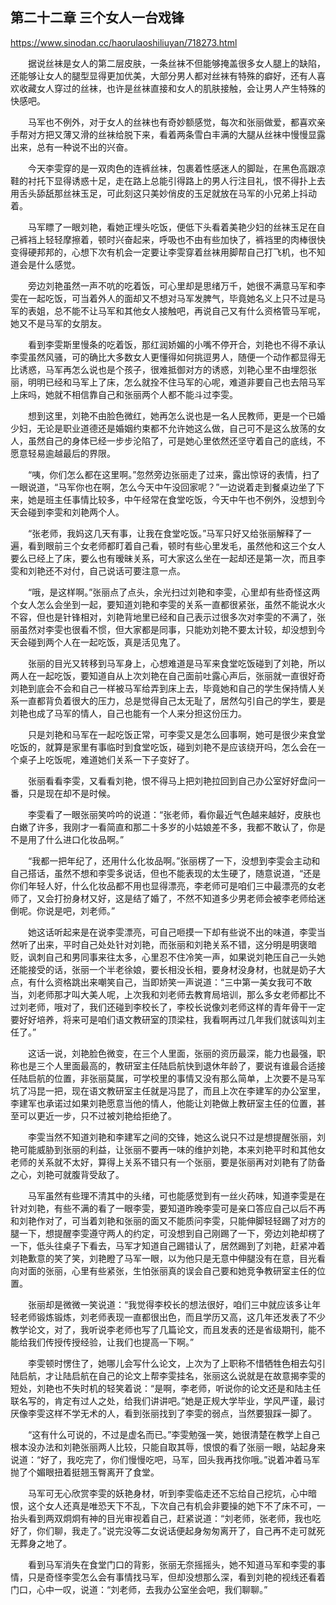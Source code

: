 ## 第二十二章 三个女人一台戏锋

https://www.sinodan.cc/haorulaoshiliuyan/718273.html

　　据说丝袜是女人的第二层皮肤，一条丝袜不但能够掩盖很多女人腿上的缺陷，还能够让女人的腿型显得更加优美，大部分男人都对丝袜有特殊的癖好，还有人喜欢收藏女人穿过的丝袜，也许是丝袜直接和女人的肌肤接触，会让男人产生特殊的快感吧。

　　马军也不例外，对于女人的丝袜也有奇妙额感觉，每次和张丽做爱，都喜欢亲手帮对方把又薄又滑的丝袜给脱下来，看着两条雪白丰满的大腿从丝袜中慢慢显露出来，总有一种说不出的兴奋。

　　今天李雯穿的是一双肉色的连裤丝袜，包裹着性感迷人的脚趾，在黑色高跟凉鞋的衬托下显得诱惑十足，走在路上总能引得路上的男人行注目礼，恨不得扑上去用舌头舔舐那丝袜玉足，可此刻这只美妙俏皮的玉足就放在马军的小兄弟上抖动着。

　　马军瞟了一眼刘艳，看她正埋头吃饭，便低下头看着美艳少妇的丝袜玉足在自己裤裆上轻轻摩擦着，顿时兴奋起来，呼吸也不由有些加快了，裤裆里的肉棒很快变得硬邦邦的，心想下次有机会一定要让李雯穿着丝袜用脚帮自己打飞机，也不知道会是什么感觉。

　　旁边刘艳虽然一声不吭的吃着饭，可心里却是思绪万千，她很不满意马军和李雯在一起吃饭，可当着外人的面却又不想对马军发脾气，毕竟她名义上只不过是马军的表姐，总不能不让马军和其他女人接触吧，再说自己又有什么资格管马军呢，她又不是马军的女朋友。

　　看到李雯斯里慢条的吃着饭，那红润娇媚的小嘴不停开合，刘艳也不得不承认李雯虽然风骚，可的确比大多数女人更懂得如何挑逗男人，随便一个动作都显得无比诱惑，马军再怎么说也是个孩子，很难抵御对方的诱惑，刘艳心里不由埋怨张丽，明明已经和马军上了床，怎么就拴不住马军的心呢，难道非要自己也去陪马军上床吗，她就不相信靠自己和张丽两个人都不能斗过李雯。

　　想到这里，刘艳不由脸色微红，她再怎么说也是一名人民教师，更是一个已婚少妇，无论是职业道德还是婚姻约束都不允许她这么做，自己可不是这么放荡的女人，虽然自己的身体已经一步步沦陷了，可是她心里依然还坚守着自己的底线，不愿意轻易逾越最后的界限。

　　“咦，你们怎么都在这里啊。”忽然旁边张丽走了过来，露出惊讶的表情，扫了一眼说道，“马军你也在啊，怎么今天中午没回家呢？”一边说着走到餐桌边坐了下来，她是班主任事情比较多，中午经常在食堂吃饭，今天中午也不例外，没想到今天会碰到李雯和刘艳两个人。

　　“张老师，我妈这几天有事，让我在食堂吃饭。”马军只好又给张丽解释了一遍，看到眼前三个女老师都盯着自己看，顿时有些心里发毛，虽然他和这三个女人要么已经上了床，要么也有暧昧关系，可大家这么坐在一起却还是第一次，而且李雯和刘艳还不对付，自己说话可要注意一点。

　　“哦，是这样啊。”张丽点了点头，余光扫过刘艳和李雯，心里却有些奇怪这两个女人怎么会坐到一起，要知道刘艳和李雯的关系一直都很紧张，虽然不能说水火不容，但也是针锋相对，刘艳背地里已经和自己表示过很多次对李雯的不满了，张丽虽然对李雯也很看不惯，但大家都是同事，只能劝刘艳不要太计较，却没想到今天会碰到两个人在一起吃饭，真是活见鬼了。

　　张丽的目光又转移到马军身上，心想难道是马军来食堂吃饭碰到了刘艳，所以两人在一起吃饭，要知道自从上次刘艳在自己面前吐露心声后，张丽就一直很好奇刘艳到底会不会和自己一样被马军给弄到床上去，毕竟她和自己的学生保持情人关系一直都背负着很大的压力，总是觉得自己太无耻了，居然勾引自己的学生，要是刘艳也成了马军的情人，自己也能有一个人来分担这份压力。

　　只是刘艳和马军在一起吃饭正常，可李雯又是怎么回事啊，她可是很少来食堂吃饭的，就算是家里有事临时到食堂吃饭，碰到刘艳不是应该绕开吗，怎么会在一个桌子上吃饭呢，难道她们关系一下子变好了。

　　张丽看看李雯，又看看刘艳，恨不得马上把刘艳拉回到自己办公室好好盘问一番，只是现在却不是时候。

　　李雯看了一眼张丽笑吟吟的说道：“张老师，看你最近气色越来越好，皮肤也白嫩了许多，我刚才一看简直和那二十多岁的小姑娘差不多，我都不敢认了，你是不是用了什么进口化妆品啊。”

　　“我都一把年纪了，还用什么化妆品啊。”张丽楞了一下，没想到李雯会主动和自己搭话，虽然不想和李雯多说话，但也不能表现的太生硬了，随意说道，“还是你们年轻人好，什么化妆品都不用也显得漂亮，李老师可是咱们三中最漂亮的女老师了，又会打扮身材又好，这是结了婚了，不然不知道多少男老师会被李老师给迷倒呢。你说是吧，刘老师。”

　　她这话听起来是在说李雯漂亮，可自己咂摸一下却有些说不出的味道，李雯当然听了出来，平时自己处处针对刘艳，而张丽和刘艳关系不错，这分明是明褒暗贬，讽刺自己和男同事来往太多，心里忍不住冷笑一声，如果说刘艳压自己一头她还能接受的话，张丽一个半老徐娘，要长相没长相，要身材没身材，也就是奶子大点，有什么资格跳出来嘲笑自己，当即娇笑一声说道：“三中第一美女我可不敢当，刘老师那才叫大美人呢，上次我和刘老师去教育局培训，那么多女老师都比不过刘老师，哦对了，我们还碰到李校长了，李校长说像刘老师这样的青年骨干一定要好好培养，将来可是咱们语文教研室的顶梁柱，我看啊再过几年我们就该叫刘主任了。”

　　这话一说，刘艳脸色微变，在三个人里面，张丽的资历最深，能力也最强，职称也是三个人里面最高的，教研室主任陆启航快到退休年龄了，要说有谁最合适接任陆启航的位置，非张丽莫属，可学校里的事情又没有那么简单，上次要不是马军坑了冯昆一把，现在语文教研室主任就是冯昆了，而且上次在李建军的办公室里，李建军也承诺过如果刘艳愿意当他的情人，他能让刘艳做上教研室主任的位置，甚至可以更近一步，只不过被刘艳给拒绝了。

　　李雯当然不知道刘艳和李建军之间的交锋，她这么说只不过是想提醒张丽，刘艳可能威胁到张丽的利益，让张丽不要再一味的维护刘艳，本来刘艳平时和其他女老师的关系就不太好，算得上关系不错只有一个张丽，要是张丽再对刘艳有了防备之心，刘艳可就腹背受敌了。

　　马军虽然有些理不清其中的头绪，可也能感觉到有一丝火药味，知道李雯是在针对刘艳，有些不满的看了一眼李雯，要知道昨晚李雯可是亲口答应自己以后不再和刘艳作对了，可当着刘艳和张丽的面又不能质问李雯，只能伸脚轻轻踢了对方的腿一下，想提醒李雯遵守两人的约定，可没想到自己刚踢了一下，旁边刘艳却楞了一下，低头往桌子下看去，马军才知道自己踢错认了，居然踢到了刘艳，赶紧冲着刘艳歉意的笑了笑，刘艳瞪了马军一眼，以为他只是无意中伸腿没有在意，目光看向对面的张丽，心里有些紧张，生怕张丽真的误会自己要和她竞争教研室主任的位置。

　　张丽却是微微一笑说道：“我觉得李校长的想法很好，咱们三中就应该多让年轻老师锻炼锻炼，刘老师表现一直都很出色，而且学历又高，这几年还发表了不少教学论文，对了，我听说李老师也写了几篇论文，而且发表的还是省级期刊，能不能给我们传授传授经验，让我们也提高一下啊。”

　　李雯顿时愣住了，她哪儿会写什么论文，上次为了上职称不惜牺牲色相去勾引陆启航，才让陆启航在自己的论文上帮李雯挂名，张丽这么说就是在故意揭李雯的短处，刘艳也不失时机的轻笑着说：“是啊，李老师，听说你的论文还是和陆主任联名写的，肯定有过人之处，给我们讲讲吧。”她是正规大学毕业，学风严谨，最讨厌像李雯这样不学无术的人，看到张丽找到了李雯的弱点，当然要狠踩一脚了。

　　“这有什么可说的，不过是虚名而已。”李雯勉强一笑，她很清楚在教学上自己根本没办法和刘艳张丽两人比较，只能自取其辱，恨恨的看了张丽一眼，站起身来说道：“好了，我吃完了，你们慢慢吃吧，马军，回头我再找你哦。”说着冲着马军抛了个媚眼扭着挺翘玉臀离开了食堂。

　　马军可无心欣赏李雯的妖艳身材，听到李雯临走还不忘给自己挖坑，心中暗恨，这个女人还真是唯恐天下不乱，下次自己有机会非要操的她下不了床不可，一抬头看到两双炯炯有神的目光审视着自己，赶紧说道：“刘老师，张老师，我也吃好了，你们聊，我走了。”说完没等二女说话便起身匆匆离开了，自己再不走可就死无葬身之地了。

　　看到马军消失在食堂门口的背影，张丽无奈摇摇头，她不知道马军和李雯的事情，只是奇怪李雯怎么会有事情找马军，但却没想那么深，看到刘艳的视线还看着门口，心中一叹，说道：“刘老师，去我办公室坐会吧，我们聊聊。”

